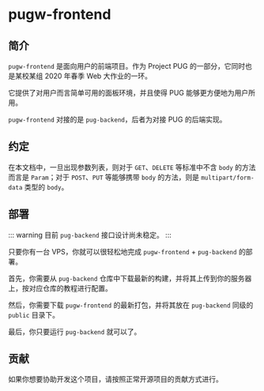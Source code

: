 # pugw-frontend

## 简介

`pugw-frontend` 是面向用户的前端项目。作为 Project PUG 的一部分，它同时也是某校某组 2020 年春季 Web 大作业的一环。

它提供了对用户而言简单可用的面板环境，并且使得 PUG 能够更方便地为用户所用。

`pugw-frontend` 对接的是 `pug-backend`，后者为对接 PUG 的后端实现。

## 约定

在本文档中，一旦出现参数列表，则对于 `GET`、`DELETE` 等标准中不含 `body` 的方法而言是 `Param`；对于 `POST`、`PUT` 等能够携带 `body` 的方法，则是 `multipart/form-data` 类型的 `body`。

## 部署

::: warning
目前 `pug-backend` 接口设计尚未稳定。
:::

只要你有一台 VPS，你就可以很轻松地完成 `pugw-frontend` + `pug-backend` 的部署。

首先，你需要从 `pug-backend` 仓库中下载最新的构建，并将其上传到你的服务器上，按对应仓库的教程进行配置。

然后，你需要下载 `pugw-frontend` 的最新打包，并将其放在 `pug-backend` 同级的 `public` 目录下。

最后，你只要运行 `pug-backend` 就可以了。

## 贡献

如果你想要协助开发这个项目，请按照正常开源项目的贡献方式进行。
